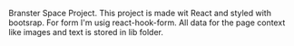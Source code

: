 Branster Space Project.
This project is made wit React and styled with bootsrap. For form I'm usig react-hook-form.
All data for the page context like images and text is stored in lib folder.
